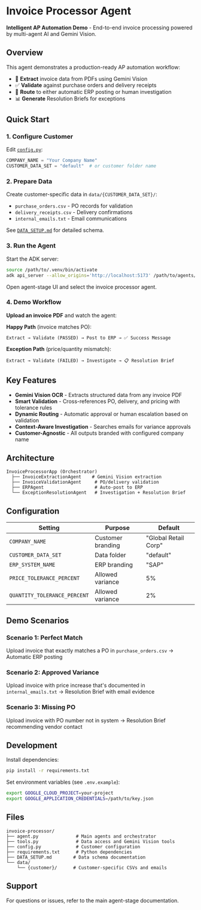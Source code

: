 # Invoice Processor Agent

**Intelligent AP Automation Demo** - End-to-end invoice processing powered by multi-agent AI and Gemini Vision.

## Overview

This agent demonstrates a production-ready AP automation workflow:
- 📄 **Extract** invoice data from PDFs using Gemini Vision
- ✅ **Validate** against purchase orders and delivery receipts  
- 🔀 **Route** to either automatic ERP posting or human investigation
- 📊 **Generate** Resolution Briefs for exceptions

## Quick Start

### 1. Configure Customer

Edit [`config.py`](config.py):
```python
COMPANY_NAME = "Your Company Name"
CUSTOMER_DATA_SET = "default"  # or customer folder name
```

### 2. Prepare Data

Create customer-specific data in `data/{CUSTOMER_DATA_SET}/`:
- `purchase_orders.csv` - PO records for validation
- `delivery_receipts.csv` - Delivery confirmations
- `internal_emails.txt` - Email communications

See [`DATA_SETUP.md`](DATA_SETUP.md) for detailed schema.

### 3. Run the Agent

Start the ADK server:
```bash
source /path/to/.venv/bin/activate
adk api_server --allow_origins='http://localhost:5173' /path/to/agents/
```

Open agent-stage UI and select the invoice processor agent.

### 4. Demo Workflow

**Upload an invoice PDF** and watch the agent:

**Happy Path** (invoice matches PO):
```
Extract → Validate (PASSED) → Post to ERP → ✅ Success Message
```

**Exception Path** (price/quantity mismatch):
```
Extract → Validate (FAILED) → Investigate → 📋 Resolution Brief
```

## Key Features

- **Gemini Vision OCR** - Extracts structured data from any invoice PDF
- **Smart Validation** - Cross-references PO, delivery, and pricing with tolerance rules
- **Dynamic Routing** - Automatic approval or human escalation based on validation
- **Context-Aware Investigation** - Searches emails for variance approvals
- **Customer-Agnostic** - All outputs branded with configured company name

## Architecture

```
InvoiceProcessorApp (Orchestrator)
  ├── InvoiceExtractionAgent    # Gemini Vision extraction
  ├── InvoiceValidationAgent     # PO/delivery validation
  ├── ERPAgent                   # Auto-post to ERP
  └── ExceptionResolutionAgent   # Investigation + Resolution Brief
```

## Configuration

| Setting | Purpose | Default |
|---------|---------|---------|
| `COMPANY_NAME` | Customer branding | "Global Retail Corp" |
| `CUSTOMER_DATA_SET` | Data folder | "default" |
| `ERP_SYSTEM_NAME` | ERP branding | "SAP" |
| `PRICE_TOLERANCE_PERCENT` | Allowed variance | 5% |
| `QUANTITY_TOLERANCE_PERCENT` | Allowed variance | 2% |

## Demo Scenarios

### Scenario 1: Perfect Match
Upload invoice that exactly matches a PO in `purchase_orders.csv`
→ Automatic ERP posting

### Scenario 2: Approved Variance  
Upload invoice with price increase that's documented in `internal_emails.txt`
→ Resolution Brief with email evidence

### Scenario 3: Missing PO
Upload invoice with PO number not in system
→ Resolution Brief recommending vendor contact

## Development

Install dependencies:
```bash
pip install -r requirements.txt
```

Set environment variables (see `.env.example`):
```bash
export GOOGLE_CLOUD_PROJECT=your-project
export GOOGLE_APPLICATION_CREDENTIALS=/path/to/key.json
```

## Files

```
invoice-processor/
├── agent.py              # Main agents and orchestrator
├── tools.py              # Data access and Gemini Vision tools
├── config.py             # Customer configuration
├── requirements.txt      # Python dependencies
├── DATA_SETUP.md        # Data schema documentation
└── data/
    └── {customer}/      # Customer-specific CSVs and emails
```

## Support

For questions or issues, refer to the main agent-stage documentation.